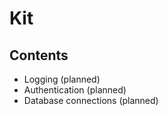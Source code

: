# Kit

## Contents

* Logging (planned)
* Authentication (planned)
* Database connections (planned)
